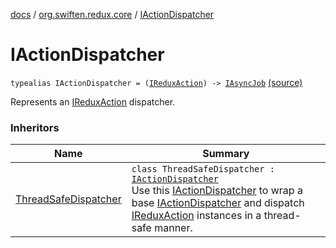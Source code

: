 [docs](../index.md) / [org.swiften.redux.core](index.md) / [IActionDispatcher](./-i-action-dispatcher.md)

# IActionDispatcher

`typealias IActionDispatcher = (`[`IReduxAction`](-i-redux-action.md)`) -> `[`IAsyncJob`](-i-async-job/index.md) [(source)](https://github.com/protoman92/KotlinRedux/tree/master/common/common-core/src/main/kotlin/org/swiften/redux/core/Core.kt#L10)

Represents an [IReduxAction](-i-redux-action.md) dispatcher.

### Inheritors

| Name | Summary |
|---|---|
| [ThreadSafeDispatcher](-thread-safe-dispatcher/index.md) | `class ThreadSafeDispatcher : `[`IActionDispatcher`](./-i-action-dispatcher.md)<br>Use this [IActionDispatcher](./-i-action-dispatcher.md) to wrap a base [IActionDispatcher](./-i-action-dispatcher.md) and dispatch [IReduxAction](-i-redux-action.md) instances in a thread-safe manner. |
